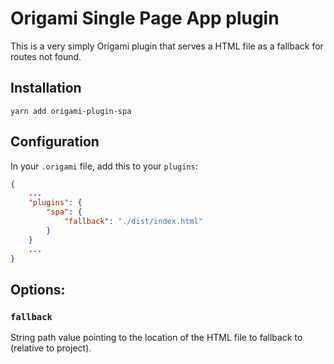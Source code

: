 # Origami Single Page App plugin

This is a very simply Origami plugin that serves a HTML file as a fallback for routes not found.

## Installation
`yarn add origami-plugin-spa`

## Configuration
In your `.origami` file, add this to your `plugins`:


```JSON
{
    ...
    "plugins": {
        "spa": {
            "fallback": "./dist/index.html"
        }
    }
    ...
}
```


## Options:
### `fallback`
String path value pointing to the location of the HTML file to fallback to (relative to project).
